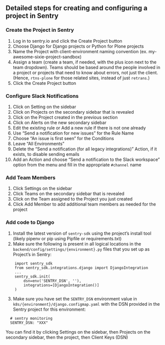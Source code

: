 ## Detailed steps for creating and configuring a project in Sentry

### Create the Project in Sentry

1. Log in to sentry.io and click the Create Project button
2. Choose Django for Django projects or Python for Plone projects
3. Name the Project with client-environment naming convention (ex. my-awesome-sixie-project-sandbox)
4. Assign a team (create a team, if needed, with the plus icon next to the team dropdown). Teams should be based around the people involved in a project or projects that need to know about errors, not just the client. (Hence, `rtns-plone` for those related sites, instead of just `retrans`.)
5. Click the Create Project button

### Configure Slack Notifications

1. Click on Setting on the sidebar
2. Click on Projects on the secondary sidebar that is revealed
3. Click on the Project created in the previous section
4. Click on Alerts on the new secondary sidebar
6. Edit the existing rule or Add a new rule if there is not one already
7. Use “Send a notification for new issues” for the Rule Name
8. Choose “An issue is first seen” for the Conditions
9. Leave “All Environments”
10. Delete the “Send a notification (for all legacy integrations)” Action, if it exists, to disable sending emails
11. Add an Action and choose “Send a notification to the Slack workspace” option from the menu and fill in the appropriate `#channel` name

### Add Team Members
1. Click Settings on the sidebar
2. Click Teams on the secondary sidebar that is revealed
3. Click on the Team assigned to the Project you just created
4. Click Add Member to add additional team members as needed for the project

### Add code to Django

1. Install the latest version of `sentry-sdk` using the project’s install tool (likely pipenv or pip using Pipfile or requirements.txt)
2. Make sure the following is present in all logical locations in the `backend/config/settings/{environment}.py` files that you set up as Project’s in Sentry:
```
    import sentry_sdk
    from sentry_sdk.integrations.django import DjangoIntegration
    ...
    sentry_sdk.init(
        dsn=env('SENTRY_DSN', ''),
        integrations=[DjangoIntegration()]
    )
```
3. Make sure you have set the `SENTRY_DSN` environment value in `k8s/{environment}/django.configmap.yaml` with the DSN provided in the Sentry project for this environment:
```
  # sentry monitoring
  SENTRY_DSN: "XXX"
```

You can find it by clicking Settings on the sidebar, then Projects on the secondary sidebar, then the project, then Client Keys (DSN)
